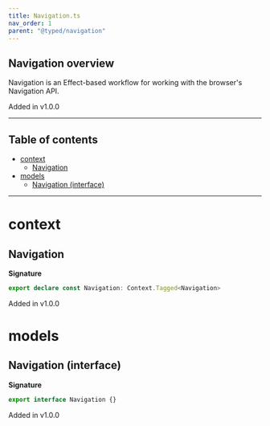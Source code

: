 ```yaml
---
title: Navigation.ts
nav_order: 1
parent: "@typed/navigation"
---
```


## Navigation overview

Navigation is an Effect-based workflow for working with the browser's Navigation API.

Added in v1.0.0

---

<h2 class="text-delta">Table of contents</h2>

- [context](#context)
  - [Navigation](#navigation)
- [models](#models)
  - [Navigation (interface)](#navigation-interface)

---

# context

## Navigation

**Signature**

```ts
export declare const Navigation: Context.Tagged<Navigation>
```

Added in v1.0.0

# models

## Navigation (interface)

**Signature**

```ts
export interface Navigation {}
```

Added in v1.0.0
